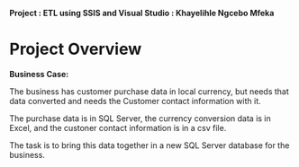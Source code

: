 **Project : ETL using SSIS and Visual Studio : Khayelihle Ngcebo Mfeka**

# Project Overview

**Business Case:**

The business has customer purchase data in local currency, but needs that data converted and needs the Customer contact information with it.

The purchase data is in SQL Server, the currency conversion data is in Excel, and the custoner contact information is in a csv file.

The task is to bring this data together in a new SQL Server database for the business.
